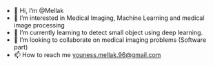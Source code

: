 - 👋 Hi, I’m @Mellak
- 👀 I’m interested in Medical Imaging, Machine Learning and medical image processing
- 🌱 I’m currently learning to detect small object using deep learning.
- 💞️ I’m looking to collaborate on medical imaging problems (Software part)
- 📫 How to reach me youness.mellak.96@gmail.com

<!---
Mellak/Mellak is a ✨ special ✨ repository because its `README.md` (this file) appears on your GitHub profile.
You can click the Preview link to take a look at your changes.
--->

